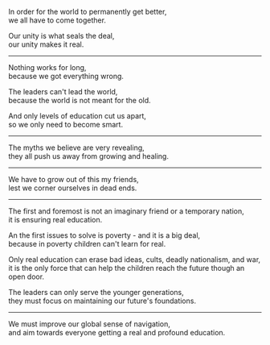 In order for the world to permanently get better,\
we all have to come together.

Our unity is what seals the deal,\
our unity makes it real.

---

Nothing works for long,\
because we got everything wrong.

The leaders can't lead the world,\
because the world is not meant for the old.

And only levels of education cut us apart,\
so we only need to become smart.

---

The myths we believe are very revealing,\
they all push us away from growing and healing.

---

We have to grow out of this my friends,\
lest we corner ourselves in dead ends.

---

The first and foremost is not an imaginary friend or a temporary nation,\
it is ensuring real education.

An the first issues to solve is poverty - and it is a big deal,\
because in poverty children can't learn for real.

Only real education can erase bad ideas, cults, deadly nationalism, and war,\
it is the only force that can help the children reach the future though an open door.

The leaders can only serve the younger generations,\
they must focus on maintaining our future's foundations.

---

We must improve our global sense of navigation,\
and aim towards everyone getting a real and profound education.
